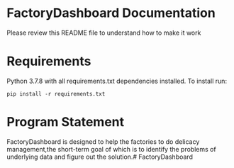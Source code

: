 # FactoryDashboard  Documentation

Please review this README file to understand how to make it work

# Requirements

Python 3.7.8 with all requirements.txt dependencies installed. To install run:

```
pip install -r requirements.txt
```

# Program Statement

FactoryDashboard is designed to help the factories to do delicacy management,the short-term goal of which is to identify the problems of underlying data and figure out the solution.# FactoryDashboard
